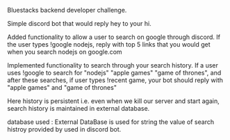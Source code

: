 Bluestacks backend developer challenge.

Simple discord bot that would reply hey to your hi.

Added functionality to allow a user to search on google through discord. 
If the user types !google nodejs, reply with top 5 links that you would get when you search nodejs on google.com

Implemented functionality to search through your search history. 
If a user uses !google to search for "nodejs" "apple games" "game of thrones", and after these searches, 
if user types !recent game, your bot should reply with "apple games" and "game of thrones"

Here history is persistent i.e. even when we kill our server and start again, search history is maintained in external database.

database used : External DataBase is used for string the value of search histroy provided by used in discord bot.
